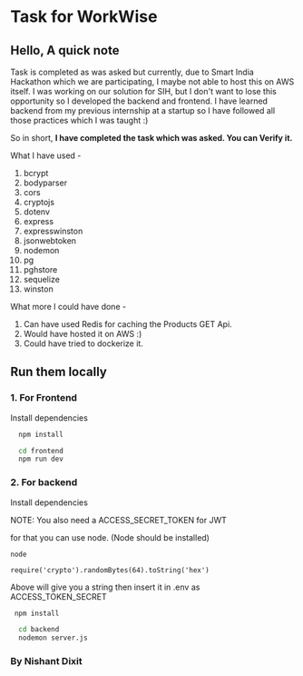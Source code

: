# Task for WorkWise

## Hello, A quick note
Task is completed as was asked but currently, due to Smart India Hackathon which we are participating, I maybe not able to host this on AWS itself. I was working on our solution for SIH, but I don't want to lose this opportunity so I developed the backend and frontend. I have learned backend from my previous internship at a startup so I have followed all those practices which I was taught :)

So in short, **I have completed the task which was asked. You can Verify it.**

What I have used - 
1. bcrypt
2. bodyparser
3. cors
4. cryptojs
5. dotenv
6. express
7. expresswinston
8. jsonwebtoken
9. nodemon
10. pg
11. pghstore
12. sequelize
13. winston

What more I could have done - 
1. Can have used Redis for caching the Products GET Api.
2. Would have hosted it on AWS :)
3. Could have tried to dockerize it.

## Run them locally 
### 1. For Frontend
Install dependencies

```bash
  npm install 
```
```bash
  cd frontend
  npm run dev
```

 ### 2.  For backend 

Install dependencies

NOTE: You also need a ACCESS_SECRET_TOKEN for JWT

for that you can use node. (Node should be installed)

```
node
```

```
require('crypto').randomBytes(64).toString('hex')
```
Above will give you a string then insert it in .env as ACCESS_TOKEN_SECRET

 ```bash
  npm install
```
```bash
  cd backend
  nodemon server.js
```


### By Nishant Dixit


